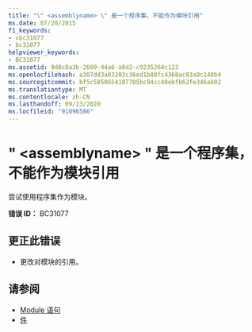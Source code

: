 ```yaml
---
title: "\" <assemblyname> \" 是一个程序集，不能作为模块引用"
ms.date: 07/20/2015
f1_keywords:
- vbc31077
- bc31077
helpviewer_keywords:
- BC31077
ms.assetid: 9d0c8a3b-2609-44a6-a8d2-c9235264c123
ms.openlocfilehash: a307dd3a03203c36ed1b88fc4368ac83a9c140b4
ms.sourcegitcommit: bf5c5850654187705bc94cc40ebfb62fe346ab02
ms.translationtype: MT
ms.contentlocale: zh-CN
ms.lasthandoff: 09/23/2020
ms.locfileid: "91096586"
---
```

# <a name="assemblyname-is-an-assembly-and-cannot-be-referenced-as-a-module"></a>" \<assemblyname> " 是一个程序集，不能作为模块引用

尝试使用程序集作为模块。  
  
 **错误 ID：** BC31077  
  
## <a name="to-correct-this-error"></a>更正此错误  
  
- 更改对模块的引用。  
  
## <a name="see-also"></a>请参阅

- [Module 语句](../language-reference/statements/module-statement.md)
- [件](../language-reference/modifiers/assembly.md)
